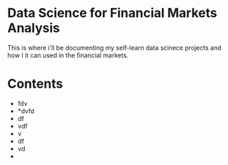 # Data Science for Financial Markets Analysis

This is where i'll be documenting my self-learn data scinece projects and how I it can used in the financial markets.

# Contents
* fdv
* *dvfd
* df
* vdf
* v
* df
* vd
* 
